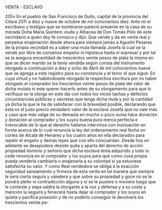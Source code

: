 VENTA - ESCLAVO

205v En el pueblo de San Francisco de Quito, capital de la provincia del Citará 207r a diez y nueve de octubre de mil ochocientos diez: Ante mí el escribano y testigos que se nombraron pareció presente en la casa de su morada Doña María Quintero viuda y Albacea de Don Tomás Polo de este vecindario a quien doy fe conozco y dijo: Que vende y da en venta real y perpetua enajenación desde ahora para siempre jamás a Agustín Pesares de la propia vecindad es a saber una mula llamada Josefa la cual se la vende por libre de consenso empeño ni hipoteca hasta ni expresar y por tal se la asegura encantidad de trescientos veinte pesos de plata la misma en que se dicen marido se la tenía vendida según consta del instrumento otorgado a continuación a diez y ocho de Abril de mil ochocientos nueve que se agrega a este registro para su constancia y el tenor el que sigue: En cuya virtud y no habiéndosele otorgado la respectiva escritura por no haber otorgado el comprador los trescientos veinte pesos de plata del valor de dicha mulata ni este querer hacerlo antes de su otorgamiento para que lo verifique se la otorga en este día con todos los vicios tachas y defectos circunstancias públicas y secretas que tenga dicha mula y por la cantidad ya dicha la que le ha de satisfacer con la brevedad posible, declarando que esta es el justo precio verdadero valor de la esclava Josefa que no vale más y caso que más valga de su demasía en mucho o poco suma hace donación y donación al comprador y los suyos buena pura merca perfecta e irrevocable de lo que el derecho hallama intervinos con insinuación en forma acerca de lo cual renuncia la ley del ordenamiento real fecha en cortes de Alcalá de Henares y los cuatro años en ella declarados para repetir el engaño y demás leyes que con ello concuerdan. Desde hoy en adelante se desapodera desiste quita y aparta del derecho de acción propiedad dominio y señorío que dicha esclava tenía adquirido y todo lo cede renuncia en el comprador y los suyos para que como cosa propia pueda venderla cambiarla o enajenarla a su voluntad si ya estuviese satisfecha su valor. Y como Real vendedora se obliga a la exacción seguridad saneamiento y firmeza de esta venta en tal manera que siempre le será cierta segura y valedera y que sobre su propiedad y goce no se le pondrá pleito ni contradicción alguna y si se le pusiere o moviere luego que le conteste y sepa saldrá la otorgante a la voz y defensa y a su costa y mención la seguirá y fenecerá hasta dejar al comprador y los suyos en quieta y pacífica posesión y de no poderlo conseguir le devolverá los trescientos veinte pe-